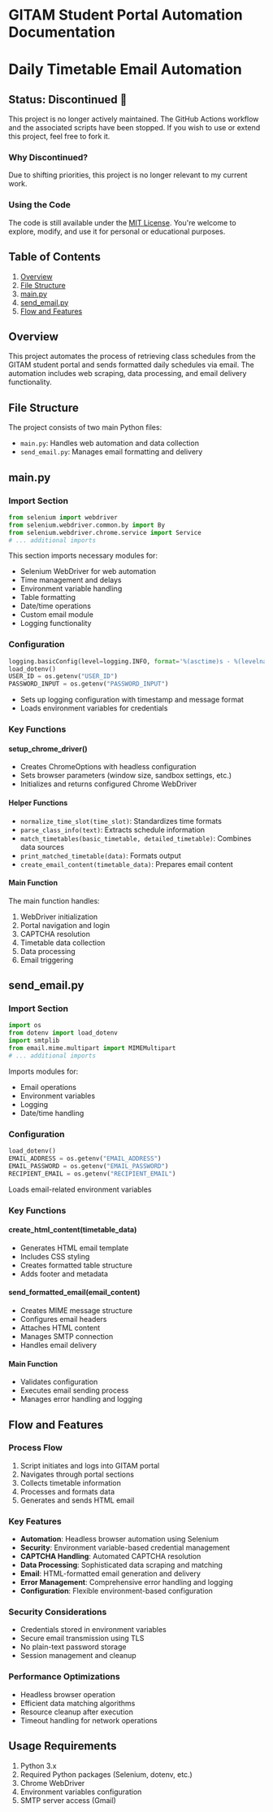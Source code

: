 # GITAM Student Portal Automation Documentation

# Daily Timetable Email Automation

## Status: Discontinued 🚫

This project is no longer actively maintained. The GitHub Actions workflow and the associated scripts have been stopped. If you wish to use or extend this project, feel free to fork it.

### Why Discontinued?
Due to shifting priorities, this project is no longer relevant to my current work.

### Using the Code
The code is still available under the [MIT License](LICENSE). You're welcome to explore, modify, and use it for personal or educational purposes.


## Table of Contents
1. [Overview](#overview)
2. [File Structure](#file-structure)
3. [main.py](#mainpy)
4. [send_email.py](#send_emailpy)
5. [Flow and Features](#flow-and-features)

## Overview
This project automates the process of retrieving class schedules from the GITAM student portal and sends formatted daily schedules via email. The automation includes web scraping, data processing, and email delivery functionality.

## File Structure
The project consists of two main Python files:
- `main.py`: Handles web automation and data collection
- `send_email.py`: Manages email formatting and delivery

## main.py

### Import Section
```python
from selenium import webdriver
from selenium.webdriver.common.by import By
from selenium.webdriver.chrome.service import Service
# ... additional imports
```
This section imports necessary modules for:
- Selenium WebDriver for web automation
- Time management and delays
- Environment variable handling
- Table formatting
- Date/time operations
- Custom email module
- Logging functionality

### Configuration
```python
logging.basicConfig(level=logging.INFO, format='%(asctime)s - %(levelname)s - %(message)s')
load_dotenv()
USER_ID = os.getenv("USER_ID")
PASSWORD_INPUT = os.getenv("PASSWORD_INPUT")
```
- Sets up logging configuration with timestamp and message format
- Loads environment variables for credentials

### Key Functions

#### setup_chrome_driver()
- Creates ChromeOptions with headless configuration
- Sets browser parameters (window size, sandbox settings, etc.)
- Initializes and returns configured Chrome WebDriver

#### Helper Functions
- `normalize_time_slot(time_slot)`: Standardizes time formats
- `parse_class_info(text)`: Extracts schedule information
- `match_timetables(basic_timetable, detailed_timetable)`: Combines data sources
- `print_matched_timetable(data)`: Formats output
- `create_email_content(timetable_data)`: Prepares email content

#### Main Function
The main function handles:
1. WebDriver initialization
2. Portal navigation and login
3. CAPTCHA resolution
4. Timetable data collection
5. Data processing
6. Email triggering

## send_email.py

### Import Section
```python
import os
from dotenv import load_dotenv
import smtplib
from email.mime.multipart import MIMEMultipart
# ... additional imports
```
Imports modules for:
- Email operations
- Environment variables
- Logging
- Date/time handling

### Configuration
```python
load_dotenv()
EMAIL_ADDRESS = os.getenv("EMAIL_ADDRESS")
EMAIL_PASSWORD = os.getenv("EMAIL_PASSWORD")
RECIPIENT_EMAIL = os.getenv("RECIPIENT_EMAIL")
```
Loads email-related environment variables

### Key Functions

#### create_html_content(timetable_data)
- Generates HTML email template
- Includes CSS styling
- Creates formatted table structure
- Adds footer and metadata

#### send_formatted_email(email_content)
- Creates MIME message structure
- Configures email headers
- Attaches HTML content
- Manages SMTP connection
- Handles email delivery

#### Main Function
- Validates configuration
- Executes email sending process
- Manages error handling and logging

## Flow and Features

### Process Flow
1. Script initiates and logs into GITAM portal
2. Navigates through portal sections
3. Collects timetable information
4. Processes and formats data
5. Generates and sends HTML email

### Key Features
- **Automation**: Headless browser automation using Selenium
- **Security**: Environment variable-based credential management
- **CAPTCHA Handling**: Automated CAPTCHA resolution
- **Data Processing**: Sophisticated data scraping and matching
- **Email**: HTML-formatted email generation and delivery
- **Error Management**: Comprehensive error handling and logging
- **Configuration**: Flexible environment-based configuration

### Security Considerations
- Credentials stored in environment variables
- Secure email transmission using TLS
- No plain-text password storage
- Session management and cleanup

### Performance Optimizations
- Headless browser operation
- Efficient data matching algorithms
- Resource cleanup after execution
- Timeout handling for network operations

## Usage Requirements
1. Python 3.x
2. Required Python packages (Selenium, dotenv, etc.)
3. Chrome WebDriver
4. Environment variables configuration
5. SMTP server access (Gmail)
